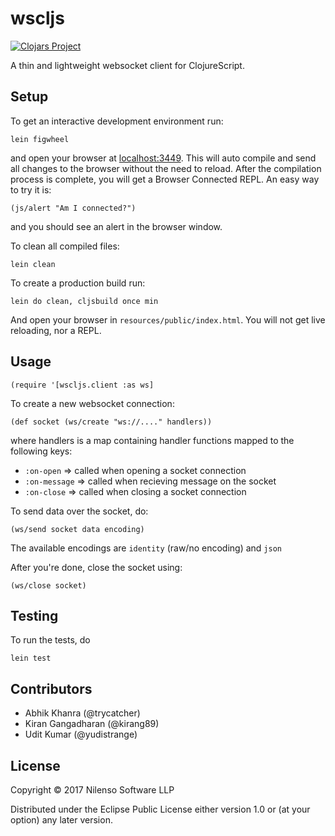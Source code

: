 # wscljs

[![Clojars
Project](https://img.shields.io/clojars/v/nilenso/wscljs.svg)](https://clojars.org/nilenso/wscljs)

A thin and lightweight websocket client for ClojureScript.

## Setup

To get an interactive development environment run:

    lein figwheel

and open your browser at [localhost:3449](http://localhost:3449/).
This will auto compile and send all changes to the browser without the
need to reload. After the compilation process is complete, you will
get a Browser Connected REPL. An easy way to try it is:

    (js/alert "Am I connected?")

and you should see an alert in the browser window.

To clean all compiled files:

    lein clean

To create a production build run:

    lein do clean, cljsbuild once min

And open your browser in `resources/public/index.html`. You will not
get live reloading, nor a REPL.

## Usage

    (require '[wscljs.client :as ws]

To create a new websocket connection:

    (def socket (ws/create "ws://...." handlers))

where handlers is a map containing handler functions mapped to the following keys:

- `:on-open`    => called when opening a socket connection
- `:on-message` => called when recieving message on the socket
- `:on-close`   => called when closing a socket connection

To send data over the socket, do:

    (ws/send socket data encoding)

The available encodings are `identity` (raw/no encoding) and `json`

After you're done, close the socket using:

    (ws/close socket)

## Testing

To run the tests, do

    lein test

## Contributors

- Abhik Khanra (@trycatcher)
- Kiran Gangadharan (@kirang89)
- Udit Kumar (@yudistrange)

## License

Copyright © 2017 Nilenso Software  LLP

Distributed under the Eclipse Public License either version 1.0 or (at your option) any later version.
